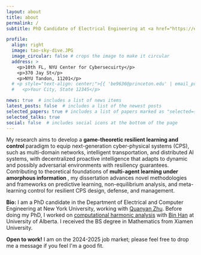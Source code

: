 ```yaml
---
layout: about
title: about
permalink: /
subtitle: PhD Candidate of Electrical Engineering at <a href="https://engineering.nyu.edu/"> New York University </a>.

profile:
  align: right
  image: tao-sky-dive.JPG
  image_circular: false # crops the image to make it circular
  address: >
    <p>10th FL, NYU Center for Cybersecuirty</p>
    <p>370 Jay St</p>
    <p>NYU Tandon, 11201</p>
  # <p style="text-align: center;">{{ 'be9636@princeton.edu' | email_protect }}</p>
  #   <p>Your City, State 12345</p>

news: true  # includes a list of news items
latest_posts: false  # includes a list of the newest posts
selected_papers: true # includes a list of papers marked as "selected={true}"
selected_talks: true
social: false  # includes social icons at the bottom of the page
---
```


My research aims to develop a <b> game-theoretic resilient learning and control </b> paradigm to equip next-generation cyber-physical systems (CPS), such as multi-domain networks, intelligent transportation, and distributed AI systems, with decentralized proactive intelligence that adapts to dynamic and possibly adversarial environments with resiliency guarantees. Contributing to theoretical foundations of <b> multi-agent learning under amorphous information </b>, my dissertation advances novel methodologies and frameworks on predictive learning, non-equilibrium analysis, and meta-learning control for resilient CPS design, defense, and management. 


**Bio:** I am a PhD candidate in the Department of Electrical and Computer Engineering at New York University, working with [Quanyan Zhu](https://wp.nyu.edu/quanyan/). Before doing my PhD, I worked on [computational harmonic analysis](https://www.sciencedirect.com/science/article/pii/S0893965918304221) with [Bin Han](https://sites.ualberta.ca/~bhan/) at University of Alberta. I received the BS degree in Mathematics from Xiamen University. 

**Open to work!** I am on the 2024-2025 job market; please feel free to drop me a message if you feel I'm a good fit.
